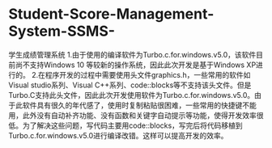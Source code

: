 # Student-Score-Management-System-SSMS-
学生成绩管理系统
1.由于使用的编译软件为Turbo.c.for.windows.v5.0，该软件目前尚不支持Windows 10 等较新的操作系统，因此此次开发是基于Windows XP进行的。
2.在程序开发的过程中需要使用头文件graphics.h，一些常用的软件如Visual studio系列、Visual C++系列、code::blocks等不支持该头文件。但是Turbo.C支持此头文件，因此此次开发使用软件为Turbo.c.for.windows.v5.0。由于此软件具有很久的年代感了，使用时复制粘贴很困难，一些常用的快捷键不能用，此外没有自动补齐功能、没有函数和关键字自动提示等功能，使得开发效率很低。为了解决这些问题，写代码主要用code::blocks，写完后将代码移植到Turbo.c.for.windows.v5.0进行编译改错。这样可以提高开发的效率。

